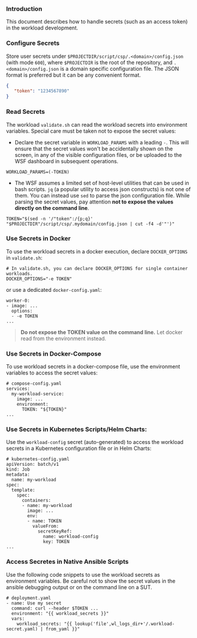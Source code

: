 ### Introduction

This document describes how to handle secrets (such as an access token) in the workload development. 

### Configure Secrets

Store user secrets under `$PROJECTDIR/script/csp/.<domain>/config.json` (with mode `600`), where `$PROJECTDIR` is the root of the repository, and `.<domain>/config.json` is a domain specific configuration file. The JSON format is preferred but it can be any convenient format.  

```json
{
   "token": "1234567890"
}
```

### Read Secrets

The workload `validate.sh` can read the workload secrets into environment variables. Special care must be taken not to expose the secret values:

- Declare the secret variable in `WORKLOAD_PARAMS` with a leading `-`. This will ensure that the secret values won't be accidentally shown on the screen, in any of the visible configuration files, or be uploaded to the WSF dashboard in subsequent operations.    

```
WORKLOAD_PARAMS=(-TOKEN)
```

- The WSF assumes a limited set of host-level utilities that can be used in bash scripts. `jq` (a popular utility to access json constructs) is not one of them. You can instead use `sed` to parse the json configuration file. While parsing the secret values, pay attention **not to expose the values directly on the command line**.   

```
TOKEN="$(sed -n '/"token":/{p;q}' "$PROJECTDIR"/script/csp/.mydomain/config.json | cut -f4 -d'"')"
```

### Use Secrets in Docker

To use the workload secrets in a docker execution, declare `DOCKER_OPTIONS` in `validate.sh`:

```
# In validate.sh, you can declare DOCKER_OPTIONS for single container workloads.  
DOCKER_OPTIONS="-e TOKEN" 
```

or use a dedicated `docker-config.yaml`:
```
worker-0:
- image: ...
  options:
  - -e TOKEN
...
```

> **Do not expose the TOKEN value on the command line.** Let docker read from the environment instead. 

### Use Secrets in Docker-Compose

To use workload secrets in a docker-compose file, use the environment variables to access the secret values:

```
# compose-config.yaml
services:
  my-workload-service:
    image: ...
    environment:
      TOKEN: "${TOKEN}"
...
```

### Use Secrets in Kubernetes Scripts/Helm Charts:

Use the `workload-config` secret (auto-generated) to access the workload secrets in a Kubernetes configuration file or in Helm Charts:

```
# kubernetes-config.yaml
apiVersion: batch/v1
kind: Job
metadata:
  name: my-workload
spec:
  template:
    spec:
      containers:
      - name: my-workload
        image: ...
        env:
        - name: TOKEN
          valueFrom:
            secretKeyRef:
              name: workload-config
              key: TOKEN
...
```

### Access Secretes in Native Ansible Scripts

Use the following code snippets to use the workload secrets as environment variables. Be careful not to show the secret values in the ansible debugging output or on the command line on a SUT.  

```
# deployment.yaml
- name: Use my secret
  command: curl --header $TOKEN ...
  environment: "{{ workload_secrets }}"
  vars:
    workload_secrets: "{{ lookup('file',wl_logs_dir+'/.workload-secret.yaml) | from_yaml }}"
```
















